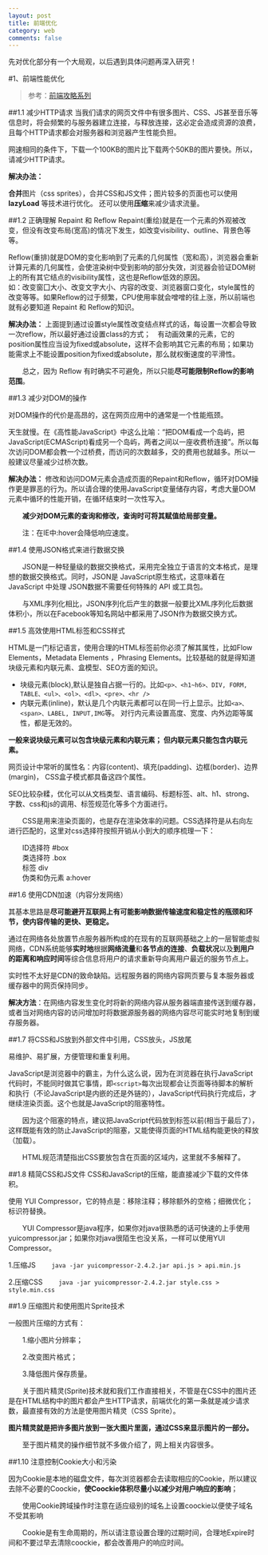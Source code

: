 ```yaml
---
layout: post
title: 前端优化
category: web
comments: false
---
```

先对优化部分有一个大局观，以后遇到具体问题再深入研究！

#1、前端性能优化
>参考：[前端攻略系列](http://www.cnblogs.com/Darren_code/archive/2011/12/31/property.html)

##1.1 减少HTTP请求
当我们请求的网页文件中有很多图片、CSS、JS甚至音乐等信息时，将会频繁的与服务器建立连接，与释放连接，这必定会造成资源的浪费，且每个HTTP请求都会对服务器和浏览器产生性能负担。

网速相同的条件下，下载一个100KB的图片比下载两个50KB的图片要快。所以，请减少HTTP请求。

**解决办法：**

**合并**图片（css sprites），合并CSS和JS文件；图片较多的页面也可以使用 **lazyLoad** 等技术进行优化。 还可以使用**压缩**来减少请求流量。

##1.2 正确理解 Repaint 和 Reflow
Repaint(重绘)就是在一个元素的外观被改变，但没有改变布局(宽高)的情况下发生，如改变visibility、outline、背景色等等。

Reflow(重排)就是DOM的变化影响到了元素的几何属性（宽和高），浏览器会重新计算元素的几何属性，会使渲染树中受到影响的部分失效，浏览器会验证DOM树上的所有其它结点的visibility属性，这也是Reflow低效的原因。  
如：改变窗囗大小、改变文字大小、内容的改变、浏览器窗口变化，style属性的改变等等。如果Reflow的过于频繁，CPU使用率就会噌噌的往上涨，所以前端也就有必要知道 Repaint 和 Reflow的知识。

**解决办法：**
上面提到通过设置style属性改变结点样式的话，每设置一次都会导致一次reflow，所以最好通过设置class的方式；　有动画效果的元素，它的position属性应当设为fixed或absolute，这样不会影响其它元素的布局；如果功能需求上不能设置position为fixed或absolute，那么就权衡速度的平滑性。

　　总之，因为 Reflow 有时确实不可避免，所以只能**尽可能限制Reflow的影响范围**。

##1.3 减少对DOM的操作

对DOM操作的代价是高昂的，这在网页应用中的通常是一个性能瓶颈。

天生就慢。在《高性能JavaScript》中这么比喻：“把DOM看成一个岛屿，把JavaScript(ECMAScript)看成另一个岛屿，两者之间以一座收费桥连接”。所以每次访问DOM都会教一个过桥费，而访问的次数越多，交的费用也就越多。所以一般建议尽量减少过桥次数。

**解决办法：**
修改和访问DOM元素会造成页面的Repaint和Reflow，循环对DOM操作更是罪恶的行为。所以请合理的使用JavaScript变量储存内容，考虑大量DOM元素中循环的性能开销，在循环结束时一次性写入。

　　**减少对DOM元素的查询和修改，查询时可将其赋值给局部变量。**

　　注：在IE中:hover会降低响应速度。

##1.4 使用JSON格式来进行数据交换
  
　　JSON是一种轻量级的数据交换格式，采用完全独立于语言的文本格式，是理想的数据交换格式。同时，JSON是 JavaScript原生格式，这意味着在 JavaScript 中处理 JSON数据不需要任何特殊的 API 或工具包。

　　与XML序列化相比，JSON序列化后产生的数据一般要比XML序列化后数据体积小，所以在Facebook等知名网站中都采用了JSON作为数据交换方式。

##1.5 高效使用HTML标签和CSS样式

HTML是一门标记语言，使用合理的HTML标签前你必须了解其属性，比如Flow Elements，Metadata Elements ，Phrasing Elements。比较基础的就是得知道块级元素和内联元素、盒模型、SEO方面的知识。

- 块级元素(block),默认是独自占据一行的。比如`<p>、<h1~h6>、DIV, FORM, TABLE、<ul>、<ol>、<dl>、<pre>、<hr />`
- 内联元素(inline)，默认是几个内联元素都可以在同一行上显示。比如`<a>、<span>、LABEL, INPUT,IMG`等。 对行内元素设置高度、宽度、内外边距等属性，都是无效的。

**一般来说块级元素可以包含块级元素和内联元素；
    但内联元素只能包含内联元素。**

网页设计中常听的属性名：内容(content)、填充(padding)、边框(border)、边界(margin)， CSS盒子模式都具备这四个属性。

SEO比较杂糅，优化可以从文档类型、语言编码、标题标签、alt、h1、strong、字数、css和js的调用、标签规范化等多个方面进行。

　　CSS是用来渲染页面的，也是存在渲染效率的问题。CSS选择符是从右向左进行匹配的，这里对css选择符按照开销从小到大的顺序梳理一下：　

　　ID选择符 #box  
　　类选择符 .box    
　　标签 div  
　　伪类和伪元素 a:hover

##1.6 使用CDN加速（内容分发网络）

其基本思路是**尽可能避开互联网上有可能影响数据传输速度和稳定性的瓶颈和环节，使内容传输的更快、更稳定。**

通过在网络各处放置节点服务器所构成的在现有的互联网基础之上的一层智能虚拟网络，CDN系统能够**实时地**根据**网络流量**和**各节点的连接**、**负载状况**以及**到用户的距离和响应时间**等综合信息将用户的请求重新导向离用户最近的服务节点上。

实时性不太好是CDN的致命缺陷。远程服务器的网络内容网页要与复本服务器或缓存器中的网页保持同步。

**解决方法**：在网络内容发生变化时将新的网络内容从服务器端直接传送到缓存器，或者当对网络内容的访问增加时将数据源服务器的网络内容尽可能实时地复制到缓存服务器。 

##1.7 将CSS和JS放到外部文件中引用，CSS放头，JS放尾

易维护、易扩展，方便管理和重复利用。

JavaScript是浏览器中的霸主，为什么这么说，因为在浏览器在执行JavaScript代码时，不能同时做其它事情，即`<script>`每次出现都会让页面等待脚本的解析和执行（不论JavaScript是内嵌的还是外链的），JavaScript代码执行完成后，才继续渲染页面。这个也就是JavaScript的阻塞特性。

　　因为这个阻塞的特点，建议把JavaScript代码放到</body>标签以前(相当于最后了），这样既能有效的防止JavaScript的阻塞，又能使得页面的HTML结构能更快的释放（加载）。

　　HTML规范清楚指出CSS要放包含在页面的<head>区域内，这里就不多解释了。

##1.8 精简CSS和JS文件
CSS和JavaScript的压缩，能直接减少下载的文件体积。

使用 YUI Compressor，它的特点是：移除注释；移除额外的空格；细微优化；标识符替换。

　　YUI Compressor是java程序，如果你对java很熟悉的话可快速的上手使用yuicompressor.jar；如果你对java很陌生也没关系，一样可以使用YUI Compressor。

 1.压缩JS
　　`java -jar yuicompressor-2.4.2.jar api.js > api.min.js`

 2.压缩CSS
　　`java -jar yuicompressor-2.4.2.jar style.css > style.min.css`

##1.9 压缩图片和使用图片Sprite技术

一般图片压缩的方式有：

　　1.缩小图片分辨率；

　　2.改变图片格式；

　　3.降低图片保存质量。

　　关于图片精灵(Sprite)技术就和我们工作直接相关，不管是在CSS中的图片还是在HTML结构中的图片都会产生HTTP请求，前端优化的第一条就是减少请求数，最直接有效的方法是使用图片精灵（CSS Sprite）。

**图片精灵就是把许多图片放到一张大图片里面，通过CSS来显示图片的一部分。**

　　至于图片精灵的操作细节就不多做介绍了，网上相关内容很多。

##1.10 注意控制Cookie大小和污染

因为Cookie是本地的磁盘文件，每次浏览器都会去读取相应的Cookie，所以建议去除不必要的Coockie，**使Coockie体积尽量小以减少对用户响应的影响**；

　　使用Cookie跨域操作时注意在适应级别的域名上设置coockie以便使子域名不受其影响

　　Cookie是有生命周期的，所以请注意设置合理的过期时间，合理地Expire时间和不要过早去清除coockie，都会改善用户的响应时间。